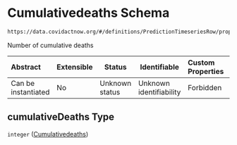 # Cumulativedeaths Schema

```txt
https://data.covidactnow.org/#/definitions/PredictionTimeseriesRow/properties/cumulativeDeaths
```

Number of cumulative deaths


| Abstract            | Extensible | Status         | Identifiable            | Custom Properties | Additional Properties | Access Restrictions | Defined In                                                   |
| :------------------ | ---------- | -------------- | ----------------------- | :---------------- | --------------------- | ------------------- | ------------------------------------------------------------ |
| Can be instantiated | No         | Unknown status | Unknown identifiability | Forbidden         | Allowed               | none                | [schemas.json\*](../out/schemas.json "open original schema") |

## cumulativeDeaths Type

`integer` ([Cumulativedeaths](schemas-definitions-predictiontimeseriesrow-properties-cumulativedeaths.md))
